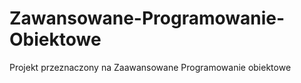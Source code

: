 # Zawansowane-Programowanie-Obiektowe
Projekt przeznaczony na Zaawansowane Programowanie obiektowe 
